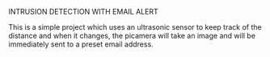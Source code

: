 INTRUSION DETECTION WITH EMAIL ALERT

This is a simple project which uses an ultrasonic sensor to keep track of the distance and when it changes, the picamera will take an image and will be immediately sent to a preset email address.
